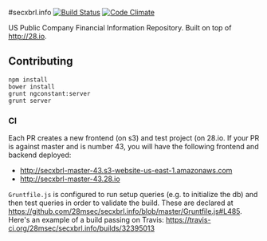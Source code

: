 #secxbrl.info
[![Build Status](http://img.shields.io/travis/28msec/secxbrl.info/master.svg?style=flat)](https://travis-ci.org/28msec/secxbrl.info) [![Code Climate](http://img.shields.io/codeclimate/github/28msec/secxbrl.info.svg?style=flat)](https://codeclimate.com/github/28msec/secxbrl.info)

US Public Company Financial Information Repository. Built on top of http://28.io.

## Contributing

```
npm install
bower install
grunt ngconstant:server
grunt server
```

### CI
Each PR creates a new frontend (on s3) and test project (on 28.io. If your PR is against master and is number 43, you will have the following frontend and backend deployed:
* http://secxbrl-master-43.s3-website-us-east-1.amazonaws.com
* http://secxbrl-master-43.28.io

`Gruntfile.js` is configured to run setup queries (e.g. to initialize the db) and then test queries in order to validate the build. These are declared at https://github.com/28msec/secxbrl.info/blob/master/Gruntfile.js#L485.
Here's an example of a build passing on Travis: https://travis-ci.org/28msec/secxbrl.info/builds/32395013
